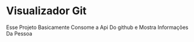 # Visualizador Git 

<p>Esse Projeto Basicamente Consome a Api Do github e Mostra Informações Da Pessoa</p>

